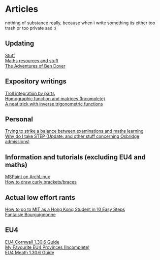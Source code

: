 # Articles

nothing of substance really, because when i write something its either too trash or too private sad :\(
## Updating
[Stuff](horror.md) \
[Maths resources and stuff](maths.md) \
[The Adventures of Ben Dover](bendover/master.md) 
## Expository writings
[Troll integration by parts](trollbyparts.md) \
[Homographic function and matrices (Incomplete)](homographic_matrices.md) \
[A neat trick with inverse trigonometric functions](arctan.md) 
## Personal
[Trying to strike a balance between examinations and maths learning](mathsdseplan.md) \
[Why do I take STEP (Update: and other stuff concerning Oxbridge admissions)](whystep.md)

## Information and tutorials (excluding EU4 and maths)
[MSPaint on ArchLinux](mspaint.md) \
[How to draw curly brackets/braces](curlybrackets.md)

## Actual low effort rants
[How to go to MIT as a Hong Kong Student in 10 Easy Steps](mit.md) \
[Fantaisie Bourguignonne](bourgogne.md)
## EU4
[EU4 Cornwall 1.30.6 Guide](pirateeu4.md)\
[My Favourite EU4 Provinces (Incomplete)](favouriteeu4province.md) \
[EU4 Meath 1.30.6 Guide](meath30guide.md)